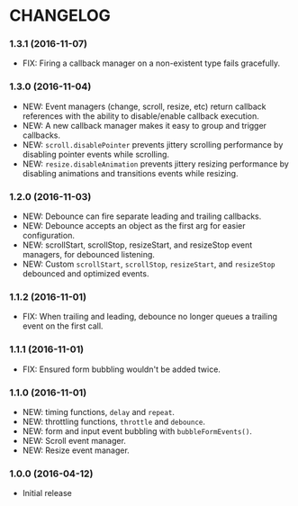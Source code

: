 # CHANGELOG

### 1.3.1 (2016-11-07)

- FIX: Firing a callback manager on a non-existent type fails gracefully.

### 1.3.0 (2016-11-04)

- NEW: Event managers (change, scroll, resize, etc) return callback references with the ability to
    disable/enable callback execution.
- NEW: A new callback manager makes it easy to group and trigger callbacks.
- NEW: `scroll.disablePointer` prevents jittery scrolling performance by disabling pointer events while scrolling.
- NEW: `resize.disableAnimation` prevents jittery resizing performance by disabling animations and transitions events while resizing.

### 1.2.0 (2016-11-03)

- NEW: Debounce can fire separate leading and trailing callbacks.
- NEW: Debounce accepts an object as the first arg for easier configuration.
- NEW: scrollStart, scrollStop, resizeStart, and resizeStop event managers, for debounced listening.
- NEW: Custom `scrollStart`, `scrollStop`, `resizeStart`, and `resizeStop` debounced and optimized events.

### 1.1.2 (2016-11-01)

- FIX: When trailing and leading, debounce no longer queues a trailing event on the first call.

### 1.1.1 (2016-11-01)

- FIX: Ensured form bubbling wouldn't be added twice.

### 1.1.0 (2016-11-01)

- NEW: timing functions, `delay` and `repeat`.
- NEW: throttling functions, `throttle` and `debounce`.
- NEW: form and input event bubbling with `bubbleFormEvents()`.
- NEW: Scroll event manager.
- NEW: Resize event manager.

### 1.0.0 (2016-04-12)

- Initial release
